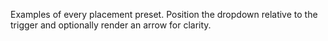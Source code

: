 Examples of every placement preset. Position the dropdown relative to the trigger and optionally render an arrow for clarity.
